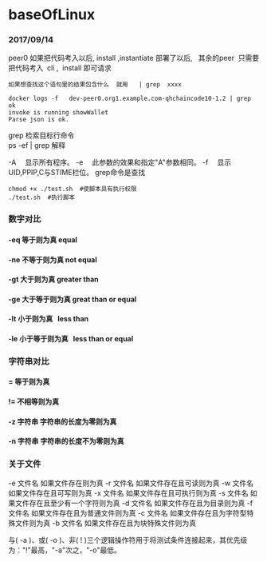 # baseOfLinux

### 2017/09/14

peer0 如果把代码考入以后, install ,instantiate 部署了以后,   其余的peer  只需要把代码考入  cli ,  install 即可请求




```
如果想查找这个语句里的结果包含什么  就用   | grep  xxxx

docker logs -f   dev-peer0.org1.example.com-qhchaincode10-1.2 | grep ok
invoke is running showWallet
Parse json is ok.
```

grep   检索目标行命令  
ps -ef | grep 解释

-A 　显示所有程序。 
-e 　此参数的效果和指定"A"参数相同。
-f 　显示UID,PPIP,C与STIME栏位。
grep命令是查找


```
chmod +x ./test.sh  #使脚本具有执行权限
./test.sh  #执行脚本
```

### 数字对比
#### -eq	等于则为真  equal
#### -ne	不等于则为真  not equal
#### -gt	大于则为真 greater than
#### -ge	大于等于则为真  great than or equal
#### -lt	小于则为真   less than
#### -le	小于等于则为真    less than or equal




### 字符串对比

#### =	等于则为真
#### !=	不相等则为真
#### -z 字符串	字符串的长度为零则为真
#### -n 字符串	字符串的长度不为零则为真


### 关于文件
-e 文件名	如果文件存在则为真
-r 文件名	如果文件存在且可读则为真
-w 文件名	如果文件存在且可写则为真
-x 文件名	如果文件存在且可执行则为真
-s 文件名	如果文件存在且至少有一个字符则为真
-d 文件名	如果文件存在且为目录则为真
-f 文件名	如果文件存在且为普通文件则为真
-c 文件名	如果文件存在且为字符型特殊文件则为真
-b 文件名	如果文件存在且为块特殊文件则为真


与( -a )、或( -o )、非( ! )三个逻辑操作符用于将测试条件连接起来，其优先级为："!"最高，"-a"次之，"-o"最低。
